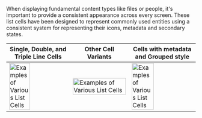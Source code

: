 When displaying fundamental content types like files or people, it's important to provide a consistent appearance across every screen. These list cells have been designed to represent commonly used entities using a consistent system for representing their icons, metadata and secondary states.

<!-- prettier-ignore-start -->
| Single, Double, and Triple Line Cells | Other Cell Variants | Cells with metadata and Grouped style |
| --- | --- | ---|
| <img src="https://static2.sharepointonline.com/files/fabric/fabric-website/images/controls/ios/listcells/demo-table-view-cells.png" alt="Examples of Various List Cells" style="width: 60%;" /> | <img src="https://static2.sharepointonline.com/files/fabric/fabric-website/images/controls/ios/listcells/other-cells.png" alt="Examples of Various List Cells" style="width: 100%;" /> | <img src="https://static2.sharepointonline.com/files/fabric/fabric-website/images/controls/ios/listcells/table-view-cells-meta-data-grouped.png" alt="Examples of Various List Cells" style="width: 60%;" /> |
<!-- prettier-ignore-end -->
